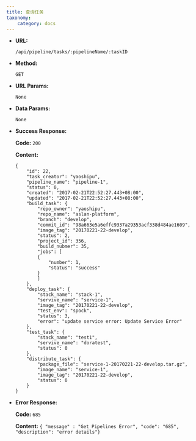 ```yaml
---
title: 查询任务
taxonomy:
    category: docs
---
```


* **URL:**

    `/api/pipeline/tasks/:pipelineName/:taskID`

* **Method:**

    `GET`

* **URL Params:**

	`None`

* **Data Params:**

    `None`

* **Success Response:**

	**Code:** `200`

	**Content:** 
	
	```
    {
        "id": 22,
        "task_creator": "yaoshipu",
        "pipeline_name": "pipeline-1",
        "status": 0,
        "created": "2017-02-21T22:52:27.443+08:00",
        "updated": "2017-02-21T22:52:27.443+08:00",
        "build_task": {
            "repo_owner": "yaoshipu",
            "repo_name": "aslan-platform",
            "branch": "develop",
            "commit_id": "98a663e5a6effc9337a29353acf338d484ae1609",
            "image_tag": "20170221-22-develop",
            "status": 2,
            "project_id": 356,
            "build_nubmer": 35,
            "jobs": [
            {
                "number": 1,
                "status": "success"
            }
            ]
        },
        "deploy_task": {
            "stack_name": "stack-1",
            "servive_name": "service-1",
            "image_tag": "20170221-22-develop",
            "test_env": "spock",
            "status": 3,
            "error": "update service error: Update Service Error"
        },
        "test_task": {
            "stack_name": "test1",
            "servive_name": "doratest",
            "status": 0
        },
        "distribute_task": {
            "package_file": "service-1-20170221-22-develop.tar.gz",
            "image_name": "service-1",
            "image_tag": "20170221-22-develop",
            "status": 0
        }
    }
	```	

* **Error Response:**

	**Code:** `685`
  	
  	**Content:** `{ "message" : "Get Pipelines Error", "code": "685", "description": "error details"}`